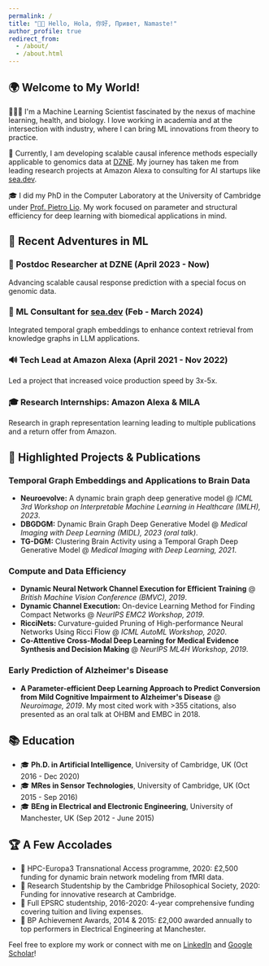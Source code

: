 ```yaml
---
permalink: /
title: "👋🏼 Hello, Hola, 你好, Привет, Namaste!"
author_profile: true
redirect_from: 
  - /about/
  - /about.html
---
```

## 🌍 Welcome to My World!

👨🏻‍🔬 I'm a Machine Learning Scientist fascinated by the nexus of machine learning, health, and biology. I love working in academia and at the intersection with industry, where I can bring ML innovations from theory to practice.

🧬 Currently, I am developing scalable causal inference methods especially applicable to genomics data at [DZNE](https://www.dzne.de/en/research/research-areas/population-health-sciences/forschungsgruppen/mukherjee/research-areasfocus/). My journey has taken me from leading research projects at Amazon Alexa to consulting for AI startups like [sea.dev](https://www.sea.dev/).

🎓 I did my PhD in the Computer Laboratory at the University of Cambridge under [Prof. Pietro Lio](https://caraml-group.github.io/author/pietro-lio/). My work focused on parameter and structural efficiency for deep learning with biomedical applications in mind.

## 🚀 Recent Adventures in ML
### 🧬 Postdoc Researcher at DZNE (April 2023 - Now)
Advancing scalable causal response prediction with a special focus on genomic data.

### 🤖 ML Consultant for [sea.dev](https://www.sea.dev/) (Feb - March 2024)
Integrated temporal graph embeddings to enhance context retrieval from knowledge graphs in LLM applications.

### 🔊 Tech Lead at Amazon Alexa (April 2021 - Nov 2022)
Led a project that increased voice production speed by 3x-5x.

### 🎓 Research Internships: Amazon Alexa & MILA
Research in graph representation learning leading to multiple publications and a return offer from Amazon.

## 🌟 Highlighted Projects & Publications
### Temporal Graph Embeddings and Applications to Brain Data
- **Neuroevolve:** A dynamic brain graph deep generative model @ _ICML 3rd Workshop on Interpretable Machine Learning in Healthcare (IMLH), 2023_.
- **DBGDGM:** Dynamic Brain Graph Deep Generative Model @ _Medical Imaging with Deep Learning (MIDL), 2023 (oral talk)_.
- **TG-DGM:** Clustering Brain Activity using a Temporal Graph Deep Generative Model @ _Medical Imaging with Deep Learning, 2021_.

### Compute and Data Efficiency
- **Dynamic Neural Network Channel Execution for Efficient Training** @ _British Machine Vision Conference (BMVC), 2019_.
- **Dynamic Channel Execution:** On-device Learning Method for Finding Compact Networks @ _NeurIPS EMC2 Workshop, 2019_.
- **RicciNets:** Curvature-guided Pruning of High-performance Neural Networks Using Ricci Flow @ _ICML AutoML Workshop, 2020_.
- **Co-Attentive Cross-Modal Deep Learning for Medical Evidence Synthesis and Decision Making** @ _NeurIPS ML4H Workshop, 2019_.

### Early Prediction of Alzheimer's Disease
- **A Parameter-efficient Deep Learning Approach to Predict Conversion from Mild Cognitive Impairment to Alzheimer's Disease** @ _Neuroimage, 2019_. My most cited work with >355 citations, also presented as an oral talk at OHBM and EMBC in 2018.

## 📚 Education
- 🎓 **Ph.D. in Artificial Intelligence**, University of Cambridge, UK (Oct 2016 - Dec 2020)
- 🎓 **MRes in Sensor Technologies**, University of Cambridge, UK (Oct 2015 - Sep 2016)
- 🎓 **BEng in Electrical and Electronic Engineering**, University of Manchester, UK (Sep 2012 - June 2015)

## 🏆 A Few Accolades
- 🌟 HPC-Europa3 Transnational Access programme, 2020: £2,500 funding for dynamic brain network modeling from fMRI data.
- 🌟 Research Studentship by the Cambridge Philosophical Society, 2020: Funding for innovative research at Cambridge.
- 🌟 Full EPSRC studentship, 2016-2020: 4-year comprehensive funding covering tuition and living expenses.
- 🌟 BP Achievement Awards, 2014 & 2015: £2,000 awarded annually to top performers in Electrical Engineering at Manchester.

Feel free to explore my work or connect with me on [LinkedIn](https://www.linkedin.com/in/simeon-spasov/) and [Google Scholar](https://scholar.google.com/citations?hl=en&user=u53tjOsAAAAJ)! 
